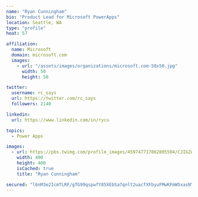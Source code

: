 ```yaml
---
name: "Ryan Cunningham"
bio: "Product Lead for Microsoft PowerApps"
location: Seattle, WA
type: "profile"
heat: 57

affiliation:
  name: Microsoft
  domain: microsoft.com
  images:
    - url: "/assets/images/organizations/microsoft.com-50x50.jpg"
      width: 50
      height: 50

twitter:
  username: rc_says
  url: https://twitter.com/rc_says
  followers: 2140

linkedin:
  url: https://www.linkedin.com/in/rycu

topics:
  - Power Apps

images:
  - url: https://pbs.twimg.com/profile_images/459747717862805504/CJIGZejd_400x400.png
    width: 400
    height: 400
    isCached: true
    title: "Ryan Cunningham"

secured: "l6nM3e2IcmTLRF/gTG99qspwfY85XEbSa7qnlt2uacfXFbyuFMwKFmW5xasNYOK7kMDix2CHQcSOmj+dfbiAb4LJC4Q2kq/yvda2SIwc68CyKkm+uSA0npPy60nwBEmJMI7I34MOQWHIS/MNAV/bIhrW59ieogFsu+yVzH3g2NS5lUBbpttkwqrTezaUakkqkyHZj+1kfmkdxpjUq3UYj+YvgfUQp8ORoq+rhlNhYVvsnm2AlZIifQIx+1sxrzZbkXbuAHv3E7bL3nw9gn5K9TmMsjN9UDC7BCRgtJeCPmd+A2Kwr2asJUhSeKTPpjrtCTLBGJyjS4Jdmrt/CKOf5hhdLdwkfkuWU4U+c5SN0TJwuf2XI7A7Dgxh/zwMRY9X5Bp2gTFeV9IRCxPhQE0FQemIy2zlCJmV81xZdcTHeAc=;QPTJh2TE5f0qaoICaVEHCg=="
---
```


